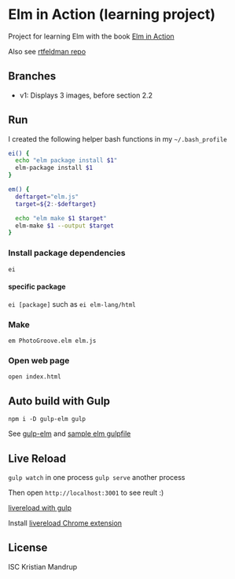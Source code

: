 # Elm in Action (learning project)

Project for learning Elm with the book [Elm in Action](https://www.manning.com/books/elm-in-action)

Also see [rtfeldman repo](https://github.com/rtfeldman/elm-in-action)

## Branches

- v1: Displays 3 images, before section 2.2

## Run

I created the following helper bash functions in my `~/.bash_profile`

```bash
ei() {
  echo "elm package install $1"
  elm-package install $1
}

em() {
  deftarget="elm.js"
  target=${2:-$deftarget}

  echo "elm make $1 $target"
  elm-make $1 --output $target
}
```

### Install package dependencies

`ei`

#### specific package

`ei [package]` such as `ei elm-lang/html`

### Make

`em PhotoGroove.elm elm.js`

### Open web page

`open index.html`

## Auto build with Gulp

`npm i -D gulp-elm gulp`

See [gulp-elm](https://www.npmjs.com/package/gulp-elm) and [sample elm gulpfile](https://gist.github.com/dennisreimann/cd8d45eefaba43199dcd)

## Live Reload

`gulp watch` in one process
`gulp serve` another process

Then open `http://localhost:3001` to see reult :)

[livereload with gulp](https://scotch.io/tutorials/a-quick-guide-to-using-livereload-with-gulp)

Install [livereload Chrome extension](https://chrome.google.com/webstore/detail/livereload/jnihajbhpnppcggbcgedagnkighmdlei/related?hl=en)

## License

ISC Kristian Mandrup